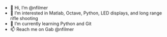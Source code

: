 - 👋 Hi, I’m @nfilmer
- 👀 I’m interested in Matlab, Octave, Python, LED displays, and long range rifle shooting
- 🌱 I’m currently learning Python and Git
- 📫 Reach me on Gab @nfilmer

<!---
nfilmer/nfilmer is a ✨ special ✨ repository because its `README.md` (this file) appears on your GitHub profile.
You can click the Preview link to take a look at your changes.
--->
